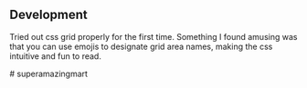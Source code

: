 ## Development

<p>
    Tried out css grid properly for the first time. Something I found amusing was that you can use emojis to designate grid area names, making the css intuitive and fun to read. 
</p>#   s u p e r a m a z i n g m a r t  
 